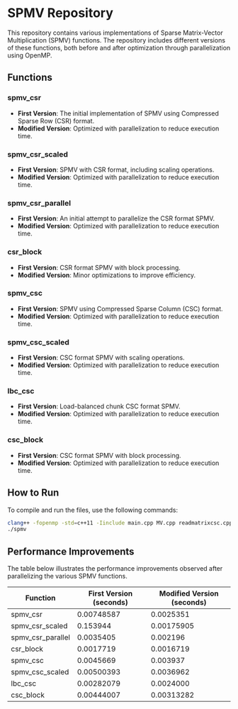 # SPMV Repository

This repository contains various implementations of Sparse Matrix-Vector Multiplication (SPMV) functions. The repository includes different versions of these functions, both before and after optimization through parallelization using OpenMP.

## Functions

### spmv_csr
- **First Version**: The initial implementation of SPMV using Compressed Sparse Row (CSR) format.
- **Modified Version**: Optimized with parallelization to reduce execution time.

### spmv_csr_scaled
- **First Version**: SPMV with CSR format, including scaling operations.
- **Modified Version**: Optimized with parallelization to reduce execution time.

### spmv_csr_parallel
- **First Version**: An initial attempt to parallelize the CSR format SPMV.
- **Modified Version**: Optimized with parallelization to reduce execution time.

### csr_block
- **First Version**: CSR format SPMV with block processing.
- **Modified Version**: Minor optimizations to improve efficiency.

### spmv_csc
- **First Version**: SPMV using Compressed Sparse Column (CSC) format.
- **Modified Version**: Optimized with parallelization to reduce execution time.

### spmv_csc_scaled
- **First Version**: CSC format SPMV with scaling operations.
- **Modified Version**: Optimized with parallelization to reduce execution time.

### lbc_csc
- **First Version**: Load-balanced chunk CSC format SPMV.
- **Modified Version**: Optimized with parallelization to reduce execution time.

### csc_block
- **First Version**: CSC format SPMV with block processing.
- **Modified Version**: Optimized with parallelization to reduce execution time.

## How to Run

To compile and run the files, use the following commands:

```sh
clang++ -fopenmp -std=c++11 -Iinclude main.cpp MV.cpp readmatrixcsc.cpp readmtx.cpp -o spmv
./spmv
```



## Performance Improvements
The table below illustrates the performance improvements observed after parallelizing the various SPMV functions.

| Function           | First Version (seconds) | Modified Version (seconds) |
|--------------------|--------------------------|-----------------------------|
| spmv_csr           | 0.00748587               | 0.0025351                   |
| spmv_csr_scaled    | 0.153944                 | 0.00175905                  |
| spmv_csr_parallel  | 0.0035405                | 0.002196                    |
| csr_block          | 0.0017719                | 0.0016719                   |
| spmv_csc           | 0.0045669                | 0.003937                    |
| spmv_csc_scaled    | 0.00500393               | 0.0036962                   |
| lbc_csc            | 0.00282079               | 0.0024000                   |
| csc_block          | 0.00444007               | 0.00313282                  |




